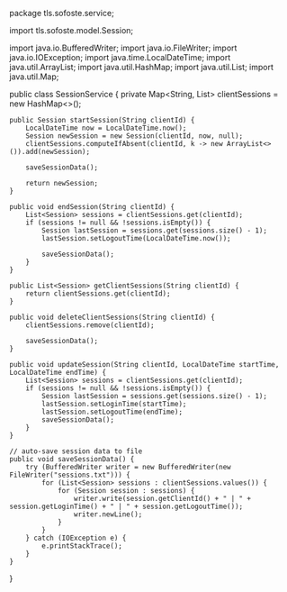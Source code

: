 package tls.sofoste.service;

import tls.sofoste.model.Session;

import java.io.BufferedWriter;
import java.io.FileWriter;
import java.io.IOException;
import java.time.LocalDateTime;
import java.util.ArrayList;
import java.util.HashMap;
import java.util.List;
import java.util.Map;

public class SessionService {
private Map<String, List<Session>> clientSessions = new HashMap<>();

    public Session startSession(String clientId) {
        LocalDateTime now = LocalDateTime.now();
        Session newSession = new Session(clientId, now, null);
        clientSessions.computeIfAbsent(clientId, k -> new ArrayList<>()).add(newSession);

        saveSessionData();

        return newSession;
    }

    public void endSession(String clientId) {
        List<Session> sessions = clientSessions.get(clientId);
        if (sessions != null && !sessions.isEmpty()) {
            Session lastSession = sessions.get(sessions.size() - 1);
            lastSession.setLogoutTime(LocalDateTime.now());

            saveSessionData();
        }
    }

    public List<Session> getClientSessions(String clientId) {
        return clientSessions.get(clientId);
    }

    public void deleteClientSessions(String clientId) {
        clientSessions.remove(clientId);

        saveSessionData();
    }

    public void updateSession(String clientId, LocalDateTime startTime, LocalDateTime endTime) {
        List<Session> sessions = clientSessions.get(clientId);
        if (sessions != null && !sessions.isEmpty()) {
            Session lastSession = sessions.get(sessions.size() - 1);
            lastSession.setLoginTime(startTime);
            lastSession.setLogoutTime(endTime);
            saveSessionData();
        }
    }

    // auto-save session data to file
    public void saveSessionData() {
        try (BufferedWriter writer = new BufferedWriter(new FileWriter("sessions.txt"))) {
            for (List<Session> sessions : clientSessions.values()) {
                for (Session session : sessions) {
                    writer.write(session.getClientId() + " | " + session.getLoginTime() + " | " + session.getLogoutTime());
                    writer.newLine();
                }
            }
        } catch (IOException e) {
            e.printStackTrace();
        }
    }
}